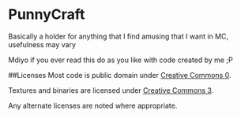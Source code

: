 PunnyCraft
==========

Basically a holder for anything that I find amusing that I want in MC, usefulness may vary

Mdiyo if you ever read this do as you like with code created by me ;P

##Licenses
Most code is public domain under [Creative Commons 0](http://creativecommons.org/publicdomain/zero/1.0/).

Textures and binaries are licensed under [Creative Commons 3](http://creativecommons.org/licenses/by/3.0/).

Any alternate licenses are noted where appropriate.
